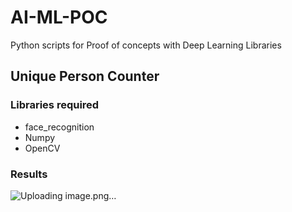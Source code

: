 # AI-ML-POC
Python scripts for Proof of concepts with Deep Learning Libraries

## Unique Person Counter
### Libraries required
- face_recognition
- Numpy
- OpenCV
### Results
![Uploading image.png…]()
